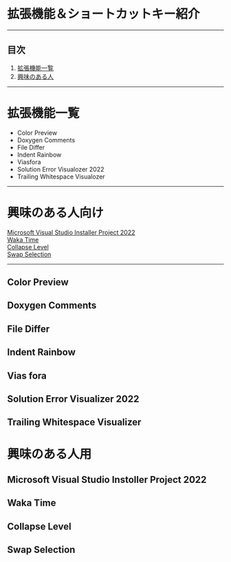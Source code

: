 # 拡張機能＆ショートカットキー紹介
* * *
## 目次
1. [拡張機能一覧](#拡張機能一覧)  
1. [興味のある人](#興味のある人向け)  

* * *
# 拡張機能一覧
- Color Preview
- Doxygen Comments
- File Differ
- Indent Rainbow
- Viasfora
- Solution Error Visualozer 2022
- Trailing Whitespace Visualozer
---
# 興味のある人向け
[Microsoft Visual Studio Installer Project 2022](#Microsoft-Visual-Studio-Installer-Project-2022)  
[Waka Time](#Waka-Time)  
[Collapse Level](#Collapse-Level)  
[Swap Selection](#Swap-Selection)  
* * *  

## Color Preview

## Doxygen Comments

## File Differ

## Indent Rainbow

## Vias fora

## Solution Error Visualizer 2022

## Trailing Whitespace Visualizer

# 興味のある人用
## Microsoft Visual Studio Instoller Project 2022

## Waka Time

## Collapse Level

## Swap Selection
